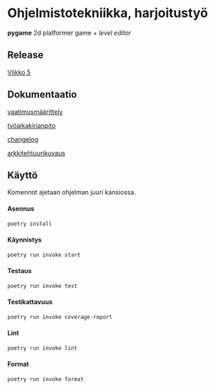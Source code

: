 # Ohjelmistotekniikka, harjoitustyö
**pygame** 2d platformer game + *level editor*

## Release
[Viikko 5](https://github.com/Zediyo/ot-harjoitustyo/releases/tag/viikko5)

## Dokumentaatio
[vaatimusmäärittely](dokumentaatio/vaatimusmaarittely.md)

[työaikakirjanpito](dokumentaatio/tuntikirjanpito.md)

[changelog](dokumentaatio/changelog.md)

[arkkitehtuurikuvaus](dokumentaatio/arkkitehtuuri.md)

## Käyttö
Komennot ajetaan ohjelman juuri kansiossa.

#### Asennus
```bash
poetry install
```
#### Käynnistys
```bash
poetry run invoke start
```
#### Testaus
```bash
poetry run invoke test
```
#### Testikattavuus
```bash
poetry run invoke coverage-report
```
#### Lint
```bash
poetry run invoke lint
```
#### Format
```bash
poetry run invoke format
```
